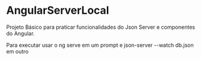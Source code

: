 # AngularServerLocal
Projeto Básico para praticar funcionalidades do Json Server e componentes do Angular.

Para executar usar o ng serve em um prompt e json-server --watch db.json em outro
